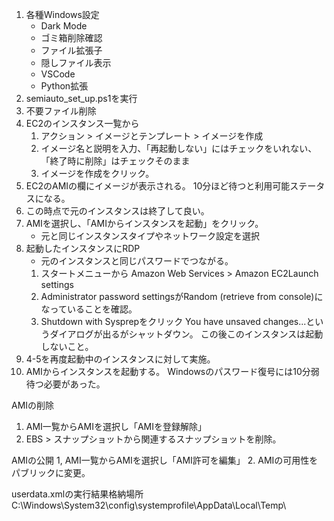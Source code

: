 1. 各種Windows設定
   - Dark Mode
   - ゴミ箱削除確認
   - ファイル拡張子
   - 隠しファイル表示
   - VSCode
   - Python拡張
2. semiauto_set_up.ps1を実行
3. 不要ファイル削除
4. EC2のインスタンス一覧から
   1. アクション > イメージとテンプレート > イメージを作成
   2. イメージ名と説明を入力、「再起動しない」にはチェックをいれない、「終了時に削除」はチェックそのまま
   3. イメージを作成をクリック。
5. EC2のAMIの欄にイメージが表示される。
   10分ほど待つと利用可能ステータスになる。
6. この時点で元のインスタンスは終了して良い。
7. AMIを選択し、「AMIからインスタンスを起動」をクリック。
   - 元と同じインスタンスタイプやネットワーク設定を選択
8. 起動したインスタンスにRDP
   - 元のインスタンスと同じパスワードでつながる。
   1. スタートメニューから
      Amazon Web Services > Amazon EC2Launch settings
   2. Administrator password settingsがRandom (retrieve from console)になっていることを確認。
   3. Shutdown with Sysprepをクリック
      You have unsaved changes...というダイアログが出るがシャットダウン。
      この後このインスタンスは起動しないこと。
9. 4-5を再度起動中のインスタンスに対して実施。
10. AMIからインスタンスを起動する。
    Windowsのパスワード復号には10分弱待つ必要があった。

AMIの削除
1. AMI一覧からAMIを選択し「AMIを登録解除」
2. EBS > スナップショットから関連するスナップショットを削除。

AMIの公開
1, AMI一覧からAMIを選択し「AMI許可を編集」
2. AMIの可用性をパブリックに変更。

userdata.xmlの実行結果格納場所
C:\Windows\System32\config\systemprofile\AppData\Local\Temp\